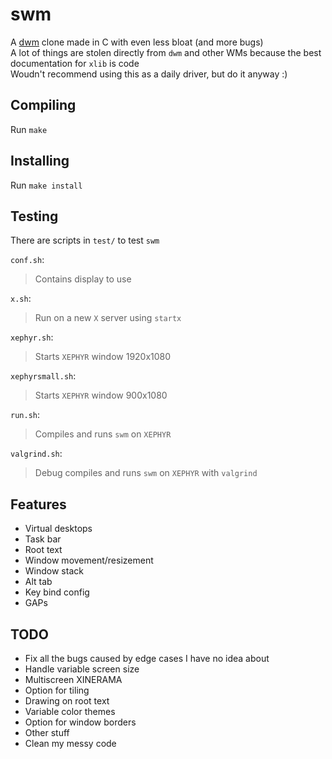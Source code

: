# swm
A [dwm](https://dwm.suckless.org/) clone made in C with even less bloat (and more bugs)  
A lot of things are stolen directly from `dwm` and other WMs because the best documentation for `xlib` is code  
Woudn't recommend using this as a daily driver, but do it anyway :)

## Compiling
Run `make`

## Installing
Run `make install`

## Testing
There are scripts in `test/` to test `swm`  
  
`conf.sh`:  
> Contains display to use  

`x.sh`:  
> Run on a new `X` server using `startx`

`xephyr.sh`:  
> Starts `XEPHYR` window 1920x1080  

`xephyrsmall.sh`:  
> Starts `XEPHYR` window 900x1080  

`run.sh`:  
> Compiles and runs `swm` on `XEPHYR`  

`valgrind.sh`:  
> Debug compiles and runs `swm` on `XEPHYR` with `valgrind`  


## Features
* Virtual desktops
* Task bar
* Root text
* Window movement/resizement
* Window stack
* Alt tab
* Key bind config
* GAPs

## TODO
* Fix all the bugs caused by edge cases I have no idea about
* Handle variable screen size
* Multiscreen XINERAMA
* Option for tiling
* Drawing on root text
* Variable color themes
* Option for window borders
* Other stuff
* Clean my messy code

